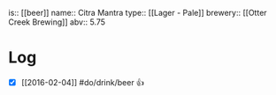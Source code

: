 is:: [[beer]]
name:: Citra Mantra
type:: [[Lager - Pale]]
brewery:: [[Otter Creek Brewing]]
abv:: 5.75

# Log
- [x] [[2016-02-04]] #do/drink/beer 👍
